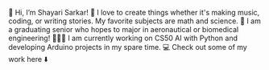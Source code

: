 👋 Hi, I’m Shayari Sarkar!
👀 I love to create things whether it's making music, coding, or writing stories. My favorite subjects are math and science.
🚀 I am a graduating senior who hopes to major in aeronautical or biomedical engineering!
🧑🏽‍💻 I am currently working on CS50 AI with Python and developing Arduino projects in my spare time.
💻 Check out some of my work here ⬇️
